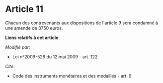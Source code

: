 # Article 11

Chacun des contrevenants aux dispositions de l'article 9 sera condamné à une amende de 3750 euros.

**Liens relatifs à cet article**

_Modifié par_:

  - Loi n°2009-526 du 12 mai 2009 - art. 122

_Cite_:

  - Code des instruments monétaires et des médailles - art. 9
